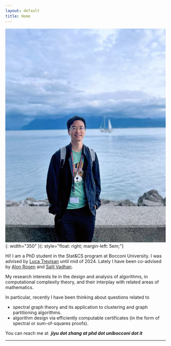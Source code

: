 ```yaml
---
layout: default
title: Home
---
```




![photo](/assets/photo1.jpg){: width="350" }{: style="float: right; margin-left: 5em;"}


Hi! I am a PhD student in the Stat&CS program at Bocconi University. I was advised by [Luca Trevisan](https://lucatrevisan.github.io/) until mid of 2024. Lately I have been co-advised by [Alon Rosen](https://www.alonrosen.net/) and [Salil Vadhan](https://salil.seas.harvard.edu/).

My research interests lie in the design and analysis of algorithms, in computational complexity theory, and their interplay with related areas of mathematics.

In particular, recently I have been thinking about questions related to

* spectral graph theory and its application to clustering and graph partitioning algorithms.
* algorithm design via efficiently computable certificates (in the form of spectral or sum-of-squares proofs).


You can reach me at &nbsp;***jiyu dot zhang at phd dot unibocconi dot it***

---







